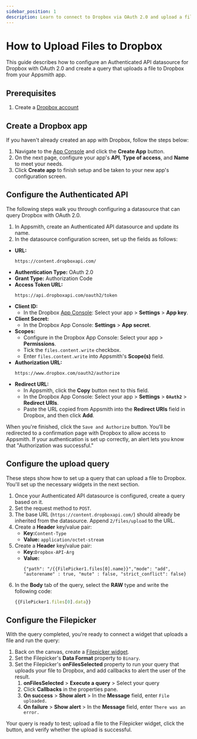 ```yaml
---
sidebar_position: 1
description: Learn to connect to Dropbox via OAuth 2.0 and upload a file from your app.
---
```


# How to Upload Files to Dropbox

This guide describes how to configure an Authenticated API datasource for Dropbox with OAuth 2.0 and create a query that uploads a file to Dropbox from your Appsmith app.

## Prerequisites

1. Create a [Dropbox account](https://www.dropbox.com/register)

## Create a Dropbox app

If you haven't already created an app with Dropbox, follow the steps below:

1. Navigate to the [App Console](https://www.dropbox.com/developers/apps) and click the **Create App** button.
1. On the next page, configure your app's **API**, **Type of access**, and **Name** to meet your needs.
1. Click **Create app** to finish setup and be taken to your new app's configuration screen.

## Configure the Authenticated API

The following steps walk you through configuring a datasource that can query Dropbox with OAuth 2.0.

1. In Appsmith, create an Authenticated API datasource and update its name.
1. In the datasource configuration screen, set up the fields as follows: 

* **URL:**
    ```
    https://content.dropboxapi.com/
    ```
* **Authentication Type:**  OAuth 2.0 
* **Grant Type:**           Authorization Code  
* **Access Token URL:**
    ```
    https://api.dropboxapi.com/oauth2/token
    ```
* **Client ID:**
    * In the Dropbox [App Console](https://www.dropbox.com/developers/apps?\_tk=pilot\_lp&\_ad=topbar4&\_camp=myapps): Select your app > **Settings** > **App key**.
* **Client Secret:**
    * In the Dropbox App Console: **Settings** > **App secret**.
* **Scopes:**
    * Configure in the Dropbox App Console: Select your app > **Permissions**.
    * Tick the `files.content.write` checkbox.
    * Enter `files.content.write` into Appsmith's **Scope(s)** field.
* **Authorization URL:**
    ```
    https://www.dropbox.com/oauth2/authorize
    ```
* **Redirect URL:**
    * In Appsmith, click the **Copy** button next to this field. 
    * In the Dropbox App Console: Select your app > **Settings** > **`OAuth2`** > **Redirect URIs**.
    * Paste the URL copied from Appsmith into the **Redirect URIs** field in Dropbox, and then click **Add**.

When you're finished, click the `Save and Authorize` button. You’ll be redirected to a confirmation page with Dropbox to allow access to Appsmith. If your authentication is set up correctly, an alert lets you know that "Authorization was successful."

## Configure the upload query

These steps show how to set up a query that can upload a file to Dropbox. You'll set up the necessary widgets in the next section.

1. Once your Authenticated API datasource is configured, create a query based on it.
1. Set the request method to `POST`.
1. The base URL (`https://content.dropboxapi.com/`) should already be inherited from the datasource. Append `2/files/upload` to the URL.
1. Create a **Header** key/value pair:
    * **Key:**`Content-Type`
    * **Value:** `application/octet-stream`
1. Create a **Header** key/value pair:
    * **Key:**`Dropbox-API-Arg`
    * **Value:**
        ```
        {"path": "/{{FilePicker1.files[0].name}}","mode": "add", "autorename" : true, "mute" : false, "strict_conflict": false}
        ```
1. In the **Body** tab of the query, select the **RAW** type and write the following code:
    ```javascript
    {{FilePicker1.files[0].data}}
    ```

## Configure the Filepicker

With the query completed, you're ready to connect a widget that uploads a file and run the query:

1. Back on the canvas, create a [Filepicker widget](/reference/widgets/filepicker).
1. Set the Filepicker's **Data Format** property to `Binary`.
1. Set the Filepicker's **onFilesSelected** property to run your query that uploads your file to Dropbox, and add callbacks to alert the user of the result.
    1. **onFilesSelected** > **Execute a query** > Select your query
    1. Click **Callbacks** in the properties pane.
    1. **On success** > **Show alert** > In the **Message** field, enter `File uploaded.`
    1. **On failure** > **Show alert** > In the **Message** field, enter `There was an error.`

Your query is ready to test; upload a file to the Filepicker widget, click the button, and verify whether the upload is successful.